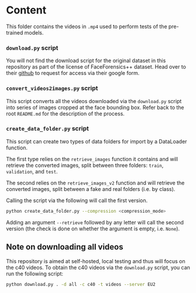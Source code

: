 # Content

This folder contains the videos in ``.mp4`` used to perform tests of the pre-trained models.

### ``download.py`` script

You will not find the download script for the original dataset in this repository as part of the license of FaceForensics++ dataset. Head over to their [github](https://github.com/ondyari/FaceForensics/tree/master/dataset) to request for access via their google form.

### ``convert_videos2images.py`` script

This script converts all the videos downloaded via the ``download.py`` script into series of images cropped at the face bounding box. Refer back to the root ``README.md`` for the description of the process.

### ``create_data_folder.py`` script

This script can create two types of data folders for import by a DataLoader function. 

The first type relies on the ``retrieve_images`` function it contains and will retrieve the converted images, split between three folders: ``train``, ``validation``, and ``test``.

The second relies on the ``retrieve_images_v2`` function and will retrieve the converted images, split between a fake and real folders (i.e. by class). 

Calling the script via the following will call the first version. 

```sh
python create_data_folder.py --compression <compression_mode>
```

Adding an argument ``--retrieve`` followed by any letter will call the second version (the check is done on whether the argument is empty, i.e. ``None``).

## Note on downloading all videos

This repository is aimed at self-hosted, local testing and thus will focus on the c40 videos. To obtain the c40 videos via the ``download.py`` script, you can run the following script:

```sh
python download.py . -d all -c c40 -t videos --server EU2
```
